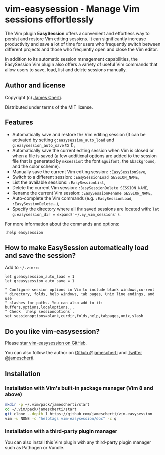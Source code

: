 # vim-easysession - Manage Vim sessions effortlessly

The Vim plugin **EasySession** offers a convenient and effortless way to persist and restore Vim editing sessions. It can significantly increase productivity and save a lot of time for users who frequently switch between different projects and those who frequently open and close the Vim editor.

In addition to its automatic session management capabilities, the EasySession Vim plugin also offers a variety of useful Vim commands that allow users to save, load, list and delete sessions manually.

## Author and license

Copyright (c) [James Cherti](https://www.jamescherti.com).

Distributed under terms of the MIT license.

## Features

- Automatically save and restore the Vim editing session (It can be activated by setting `g:easysession_auto_load` and `g:easysession_auto_save` to 1),
- Automatically save the current editing session when Vim is closed or when a file is saved (a few additional options are added to the session file that is generated by `mksession`: the font `&guifont`, the `&background`, and the color scheme).
- Manually save the current Vim editing session: `:EasySessionSave`,
- Switch to a different session: `:EasySessionLoad SESSION_NAME`,
- List the available sessions: `:EasySessionList`,
- Delete the current Vim session: `:EasySessionDelete SESSION_NAME`,
- Rename the current Vim session: `:EasySessionRename SESSION_NAME`,
- Auto-complete the Vim commands (e.g. `:EasySessionLoad`, `:EasySessionDelete`...),
- Specify the directory where all the saved sessions are located with: `let g:easysession_dir = expand('~/.my_vim_sessions')`.

For more information about the commands and options:
```viml
:help easysession
```

## How to make EasySession automatically load and save the session?

Add to `~/.vimrc`:
```viml
let g:easysession_auto_load = 1
let g:easysession_auto_save = 1

" Configure session options in Vim to include blank windows,current
" directory, folds, help windows, tab pages, Unix line endings, and use
" slashes for paths. You can also add to it: buffers,options,localoptions...
" Check `:help sessionoptions`.
set sessionoptions=blank,curdir,folds,help,tabpages,unix,slash
```

## Do you like vim-easysession?

Please [star vim-easysession on GitHub](https://github.com/jamescherti/vim-easysession).

You can also follow the author on [Github @jamescherti](https://github.com/jamescherti) and [Twitter @jamescherti](https://twitter.com/jamescherti).

## Installation

### Installation with Vim's built-in package manager (Vim 8 and above)

```bash
mkdir -p ~/.vim/pack/jamescherti/start
cd ~/.vim/pack/jamescherti/start
git clone --depth 1 https://github.com/jamescherti/vim-easysession
vim -u NONE -c "helptags vim-easysession/doc" -c q
```

### Installation with a third-party plugin manager

You can also install this Vim plugin with any third-party plugin manager such as Pathogen or Vundle.
